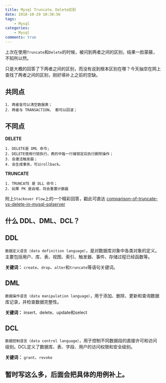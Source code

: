 ```yaml
---
title: Mysql Truncate、Delete区别
date: 2018-10-29 10:30:56
tags:
    - Mysql
categories:
    - Mysql
comments: true
---
```


上次在使用`Truncate`和`Delete`的时候，被问到两者之间的区别，结果一脸蒙蔽，不知所以然。

只是大概的回答了下两者之间的区别，而没有说到根本区别在哪？今天抽空在网上查找了两者之间的区别，刚好填补上之前的空缺。

## 共同点
```text
1. 两者皆可以清空数据表；
2. 两者与 TRANSACTION， 都可以回滚；
```


## 不同点

**DELETE**
```text
1. DELETE是 DML 命令;
2. DELETE使用行锁执行，表的中每一行被锁定后执行删除操作；
3. 会激活触发器；
4. 会生成事务，可以rollback。
```

**TRUNCATE**
```text
1. TRUNCATE 是 DLL 命令；
2. 如果 PK 是自增，将会重置计数器
```

附上`Stackover Flow`上的一个精彩回答，戳此可直达  [comparison-of-truncate-vs-delete-in-mysql-sqlserver](https://stackoverflow.com/questions/20559893/comparison-of-truncate-vs-delete-in-mysql-sqlserver)

## 什么 DDL、DML、DCL？

## DDL
`数据定义语言（data definition language）`，是对数据库对象中各类对象的定义。主要包括用户、库、表、视图、索引、触发器、事件、存储过程已经函数等。

**关键词：**
`create`、`drop`、`alter`和`truncate`等语句关键词。

## DML
`数据操作语言（data manipulation language）`，用于添加、删除、更新和查询数据库记录，并检查数据完整性。

**关键词：**
insert、delete、update和select

## DCL
`数据控制语言（data control language）`，用于控制不同数据段的直接许可和访问级别。DCL定义了数据库、表、字段、用户的访问权限和安全级别。

**关键词：**
`grant`、`revoke`

## 暂时写这么多，后面会把具体的用例补上。
